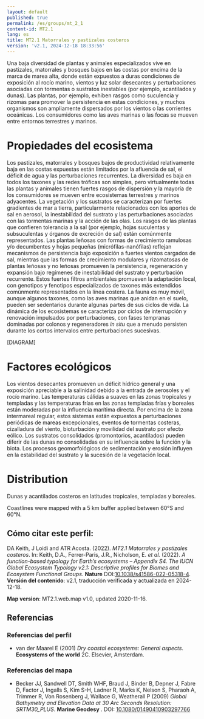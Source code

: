 ```yaml
---
layout: default
published: true
permalink: /es/groups/mt_2_1
content-id: MT2.1
lang: es
title: MT2.1 Matorrales y pastizales costeros
version: 'v2.1, 2024-12-18 18:33:56'
---
```


Una baja diversidad de plantas y animales especializados vive en pastizales, matorrales y bosques bajos en las costas por encima de la marca de marea alta, donde están expuestos a duras condiciones de exposición al rocío marino, vientos y luz solar desecantes y perturbaciones asociadas con tormentas o sustratos inestables (por ejemplo, acantilados y dunas). Las plantas, por ejemplo, exhiben rasgos como suculencia y rizomas para promover la persistencia en estas condiciones, y muchos organismos son ampliamente dispersados ​​por los vientos o las corrientes oceánicas. Los consumidores como las aves marinas o las focas se mueven entre entornos terrestres y marinos.

# Propiedades del ecosistema
 
Los pastizales, matorrales y bosques bajos de productividad relativamente baja en las costas expuestas están limitados por la afluencia de sal, el déficit de agua y las perturbaciones recurrentes. La diversidad es baja en todos los taxones y las redes tróficas son simples, pero virtualmente todas las plantas y animales tienen fuertes rasgos de dispersión y la mayoría de los consumidores se mueven entre ecosistemas terrestres y marinos adyacentes. La vegetación y los sustratos se caracterizan por fuertes gradientes de mar a tierra, particularmente relacionados con los aportes de sal en aerosol, la inestabilidad del sustrato y las perturbaciones asociadas con las tormentas marinas y la acción de las olas. Los rasgos de las plantas que confieren tolerancia a la sal (por ejemplo, hojas suculentas y subsuculentas y órganos de excreción de sal) están comúnmente representados. Las plantas leñosas con formas de crecimiento ramulosas y/o decumbentes y hojas pequeñas (micrófilas-nanófilas) reflejan mecanismos de persistencia bajo exposición a fuertes vientos cargados de sal, mientras que las formas de crecimiento modulares y rizomatosas de plantas leñosas y no leñosas promueven la persistencia, regeneración y expansión bajo regímenes de inestabilidad del sustrato y perturbación recurrente. Estos fuertes filtros ambientales promueven la adaptación local, con genotipos y fenotipos especializados de taxones más extendidos comúnmente representados en la línea costera. La fauna es muy móvil, aunque algunos taxones, como las aves marinas que anidan en el suelo, pueden ser sedentarios durante algunas partes de sus ciclos de vida. La dinámica de los ecosistemas se caracteriza por ciclos de interrupción y renovación impulsados ​​​​por perturbaciones, con fases tempranas dominadas por colonos y regeneradores _in situ_ que a menudo persisten durante los cortos intervalos entre perturbaciones sucesivas.

[DIAGRAM]

# Factores ecológicos
 
Los vientos desecantes promueven un déficit hídrico general y una exposición apreciable a la salinidad debido a la entrada de aerosoles y el rocío marino. Las temperaturas cálidas a suaves en las zonas tropicales y templadas y las temperaturas frías en las zonas templadas frías y boreales están moderadas por la influencia marítima directa. Por encima de la zona intermareal regular, estos sistemas están expuestos a perturbaciones periódicas de mareas excepcionales, eventos de tormentas costeras, cizalladura del viento, bioturbación y movilidad del sustrato por efecto eólico. Los sustratos consolidados (promontorios, acantilados) pueden diferir de las dunas no consolidadas en su influencia sobre la función y la biota. Los procesos geomorfológicos de sedimentación y erosión influyen en la estabilidad del sustrato y la sucesión de la vegetación local.
 
# Distribution
 
Dunas y acantilados costeros en latitudes tropicales, templadas y boreales.

Coastlines were mapped with a 5 km buffer applied between 60°S and 60°N.

## Cómo citar este perfil:

DA Keith, J Loidi and ATR Acosta. (2022). *MT2.1 Matorrales y pastizales costeros*. In: Keith, D.A., Ferrer-Paris, J.R., Nicholson, E. *et al.* (2022). *A function-based typology for Earth’s ecosystems – Appendix S4. The IUCN Global Ecosystem Typology v2.1: Descriptive profiles for Biomes and Ecosystem Functional Groups*. **Nature** DOI:[10.1038/s41586-022-05318-4](https://doi.org/10.1038/s41586-022-05318-4).
**Versión del contenido**: v2.1, traducción verificada y actualizada en 2024-12-18.

**Map version**: MT2.1.web.map v1.0, updated 2020-11-16.

## Referencias

### Referencias del perfil
* van der Maarel E  (2001) *Dry coastal ecosystems: General aspects*. **Ecosystems of the world** 2C. Elsevier, Amsterdam.

### Referencias del mapa
* Becker JJ, Sandwell DT, Smith WHF, Braud J, Binder B, Depner J, Fabre D, Factor J, Ingalls S, Kim S-H, Ladner R, Marks K, Nelson S, Pharaoh A, Trimmer R, Von Rosenberg J, Wallace G, Weatherall P  (2009) *Global Bathymetry and Elevation Data at 30 Arc Seconds Resolution: SRTM30_PLUS*. **Marine Geodesy** . DOI: [10.1080/01490410903297766](http://doi.org/10.1080/01490410903297766)
